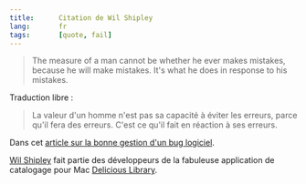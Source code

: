 ```yaml
---
title:      Citation de Wil Shipley
lang:       fr
tags:       [quote, fail]
---
```


> The measure of a man cannot be whether he ever makes mistakes, because he will make mistakes. It's what he does in response to his mistakes.


Traduction libre :

> La valeur d'un homme n'est pas sa capacité à éviter les erreurs, parce qu'il fera des erreurs. C'est ce qu'il fait en réaction à ses erreurs.

Dans cet [article sur la bonne gestion d'un bug logiciel](http://wilshipley.com/blog/2008/07/pimp-my-code-part-15-greatest-bug-of.html).

[Wil Shipley](http://wilshipley.com/) fait partie des développeurs de la fabuleuse application de catalogage pour Mac [Delicious Library](http://www.delicious-monster.com/).
